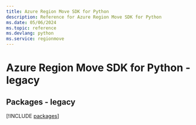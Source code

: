 ```yaml
---
title: Azure Region Move SDK for Python
description: Reference for Azure Region Move SDK for Python
ms.date: 05/06/2024
ms.topic: reference
ms.devlang: python
ms.service: regionmove
---
```

# Azure Region Move SDK for Python - legacy
## Packages - legacy
[!INCLUDE [packages](region-move-index.md)]